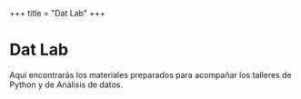 +++
title = "Dat Lab"
+++

# Dat Lab

Aquí encontrarás los materiales preparados para acompañar los talleres de Python 
y de Análisis de datos.

<!--- 
¿Podrías llenar la siguiente encuesta al empezar el curso? 
[Link a la encuesta](https://forms.gle/9mTeBkrPQUMPZZPz5)
--->
